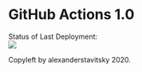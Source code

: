 # GitHub Actions 1.0


Status of Last Deployment:<br>
<img src="https://github.com/alexanderstavitsky/github-actions1/workflows/main.yml/badge.svg?branch=main"><br>


Copyleft by alexanderstavitsky 2020.
